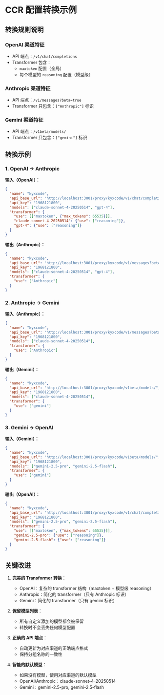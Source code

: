 # CCR 配置转换示例

## 转换规则说明

### OpenAI 渠道特征
- API 端点：`/v1/chat/completions`
- Transformer 包含：
  - `maxtoken` 配置（全局）
  - 每个模型的 `reasoning` 配置（模型级）

### Anthropic 渠道特征
- API 端点：`/v1/messages?beta=true`
- Transformer 只包含：`["Anthropic"]` 标识

### Gemini 渠道特征
- API 端点：`/v1beta/models/`
- Transformer 只包含：`["gemini"]` 标识

## 转换示例

### 1. OpenAI → Anthropic

**输入（OpenAI）：**
```json
{
  "name": "kyxcode",
  "api_base_url": "http://localhost:3001/proxy/kyxcode/v1/chat/completions",
  "api_key": "1968121800",
  "models": ["claude-sonnet-4-20250514", "gpt-4"],
  "transformer": {
    "use": [["maxtoken", {"max_tokens": 65535}]],
    "claude-sonnet-4-20250514": {"use": ["reasoning"]},
    "gpt-4": {"use": ["reasoning"]}
  }
}
```

**输出（Anthropic）：**
```json
{
  "name": "kyxcode",
  "api_base_url": "http://localhost:3001/proxy/kyxcode/v1/messages?beta=true",
  "api_key": "1968121800",
  "models": ["claude-sonnet-4-20250514", "gpt-4"],
  "transformer": {
    "use": ["Anthropic"]
  }
}
```

### 2. Anthropic → Gemini

**输入（Anthropic）：**
```json
{
  "name": "kyxcode",
  "api_base_url": "http://localhost:3001/proxy/kyxcode/v1/messages?beta=true",
  "api_key": "1968121800",
  "models": ["claude-sonnet-4-20250514"],
  "transformer": {
    "use": ["Anthropic"]
  }
}
```

**输出（Gemini）：**
```json
{
  "name": "kyxcode",
  "api_base_url": "http://localhost:3001/proxy/kyxcode/v1beta/models/",
  "api_key": "1968121800",
  "models": ["claude-sonnet-4-20250514"],
  "transformer": {
    "use": ["gemini"]
  }
}
```

### 3. Gemini → OpenAI

**输入（Gemini）：**
```json
{
  "name": "kyxcode",
  "api_base_url": "http://localhost:3001/proxy/kyxcode/v1beta/models/",
  "api_key": "1968121800",
  "models": ["gemini-2.5-pro", "gemini-2.5-flash"],
  "transformer": {
    "use": ["gemini"]
  }
}
```

**输出（OpenAI）：**
```json
{
  "name": "kyxcode",
  "api_base_url": "http://localhost:3001/proxy/kyxcode/v1/chat/completions",
  "api_key": "1968121800",
  "models": ["gemini-2.5-pro", "gemini-2.5-flash"],
  "transformer": {
    "use": [["maxtoken", {"max_tokens": 65535}]],
    "gemini-2.5-pro": {"use": ["reasoning"]},
    "gemini-2.5-flash": {"use": ["reasoning"]}
  }
}
```

## 关键改进

1. **完美的 Transformer 转换**：
   - OpenAI：复杂的 transformer 结构（maxtoken + 模型级 reasoning）
   - Anthropic：简化的 transformer（只有 Anthropic 标识）
   - Gemini：简化的 transformer（只有 gemini 标识）

2. **保留模型列表**：
   - 所有自定义添加的模型都会被保留
   - 转换时不会丢失任何模型配置

3. **正确的 API 端点**：
   - 自动更新为对应渠道的正确端点格式
   - 保持分组名称的一致性

4. **智能的默认模型**：
   - 如果没有模型，使用对应渠道的默认模型
   - OpenAI/Anthropic：claude-sonnet-4-20250514
   - Gemini：gemini-2.5-pro, gemini-2.5-flash